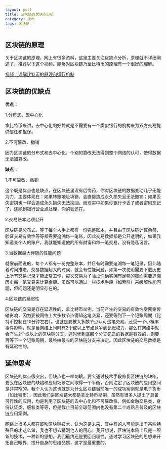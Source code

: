 ```yaml
---
layout: post
title: 区块链的优缺点分析
category: 技术
tags: 区块链
---
```


## 区块链的原理

关于区块链的原理，网上有很多资料，这里主要关注优缺点分析，原理就不详细阐述了，推荐以下这个视频，能够对区块链乃至比特币的原理有一个很好的理解。

[视频：详解比特币的原理和运行机制](http://www.freebuf.com/video/19471.html)

## 区块链的优缺点

**优点：**

1.分布式，去中心化

拿比特币来讲，去中心化的好处就是不需要有一个类似银行的机构来为双方交易提供信任和担保。

2.不可篡改、撤销

因为区块链的分布式和去中心化，个别的篡改无法得到整个网络的认可，使得数据无法被篡改。

**缺点：**

1.不可篡改、撤销

这个既是优点也是缺点，在区块链里没有后悔药，你对区块链的数据变动几乎无能为力，主要体现在：如果转账地址填错，会直接造成永久损失且无法撤销；如果丢失密钥也一样会造成永久损失无法挽回。而现实中如果你银行卡丢了或者密码忘记了，还能到银行营业点处理，你的钱还在。

2.交易账本必须公开

区块链是分布式，等于每个人手上都有一份完整账本，并且由于区块链计算余额、验证交易有效性等等都需要追溯每一笔账，因此交易数据都是公开透明的，如果我知道某个人的账户，我就能知道他的所有财富和每一笔交易，没有隐私可言。

3.当数据越大伴随的性能问题

就像前面说的，每个人都有一份完整账本，并且有时需要追溯每一笔记录，因此随着时间推进，交易数据超大的时候，就会有性能问题，如第一次使用需要下载历史上所有交易记录才能正常工作，每次交易为了验证你确实拥有足够的钱而需要追溯历史每一笔交易来计算余额。虽然可以通过一些技术手段（如索引）来缓解性能问题，但问题还是明显存在的。

4.区块链的延迟性

区块链的交易是存在延迟性的，拿比特币举例，当前产生的交易的有效性受网络传输影响，因为要被网络上大多数节点得知这笔交易，还要等到下一个记账周期（比特币控制在10分钟左右），也就是要被大多数节点认可这笔交易。还受一个小概率事件影响，就是当网络上同时有2个或以上节点竞争到记账权力，那么在网络中就会产生2个或以上的区块链分支，这时候到底那个分支记录的数据是有效的，则要再等下一个记账周期，最终由最长的区块链分支来决定。因此区块链的交易数据是有延迟性的。

## 延伸思考

区块链的优点很突出，但缺点也一样刺眼。要么通过技术手段修复区块链的缺陷，要么在区块链的缺陷和应用场景之间取得一个平衡，否则注定了区块链的应用空间是非常窄的。我个人认为这也就是为什么区块链目前唯一的成功案例就是电子货币（如比特币），因此我们讲区块链大都是拿比特币举例，虽然有很多人提出了具备可行性的应用，均是利用了区块链的去中心化和不可篡改性，例如金融交易类，身份认证类，版权类等等，但是截止目前全球范围内也没有第二个成熟且普及的区块链应用案例。

网络上很多人都在鼓吹区块链技术，认为这是未来，其中有的人可能是出于某些特殊目的才这么做，我也不想去猜测他人的用心。我只想说，区块链本质上只是一项新的技术，一种新的思想，我们最终还是要回归理性，通过学习区块链的思想来开拓自己眼界，提升自身的思维品质，这才是最重要的。